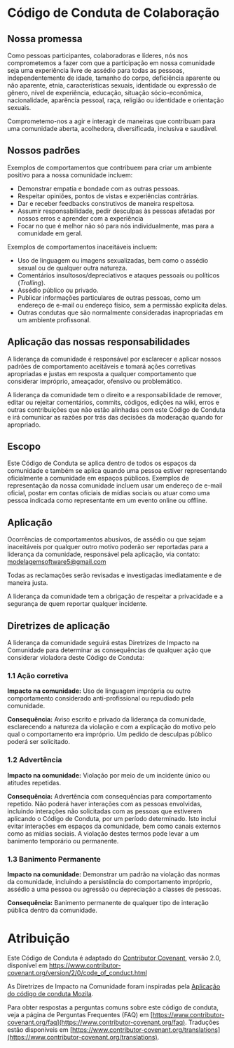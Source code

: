 # Código de Conduta de Colaboração 
## Nossa promessa

Como pessoas participantes, colaboradoras e líderes, nós nos comprometemos a fazer com que a participação em nossa comunidade seja uma experiência livre de assédio para todas as pessoas, independentemente de idade, tamanho do corpo, deficiência aparente ou não aparente, etnia, características sexuais, identidade ou expressão de gênero, nível de experiência, educação, situação sócio-econômica, nacionalidade, aparência pessoal, raça, religião ou identidade e orientação sexuais.

Comprometemo-nos a agir e interagir de maneiras que contribuam para uma comunidade aberta, acolhedora, diversificada, inclusiva e saudável.

## Nossos padrões
Exemplos de comportamentos que contribuem para criar um ambiente positivo para a nossa comunidade incluem:
- Demonstrar empatia e bondade com as outras pessoas.
- Respeitar opiniões, pontos de vistas e experiências contrárias.
- Dar e receber feedbacks construtivos de maneira respeitosa.
- Assumir responsabilidade, pedir desculpas às pessoas afetadas por nossos erros e aprender com a experiência
- Focar no que é melhor não só para nós individualmente, mas para a comunidade em geral. 

Exemplos de comportamentos inaceitáveis incluem: 
- Uso de linguagem ou imagens sexualizadas, bem como o assédio sexual ou de qualquer outra natureza. 
- Comentários insultosos/depreciativos e ataques pessoais ou políticos (_Trolling_).
- Assédio público ou privado. 
- Publicar informações particulares de outras pessoas, como um endereço de e-mail ou endereço físico, sem a permissão explícita delas. 
- Outras condutas que são normalmente consideradas inapropriadas em um ambiente profissonal. 

## Aplicação das nossas responsabilidades 
A liderança da comunidade é responsável por esclarecer e aplicar nossos padrões de comportamento aceitáveis e tomará ações corretivas apropriadas e justas em resposta a qualquer comportamento que considerar impróprio, ameaçador, ofensivo ou problemático.

A liderança da comunidade tem o direito e a responsabilidade de remover, editar ou rejeitar comentários, commits, códigos, edições na wiki, erros e outras contribuições que não estão alinhadas com este Código de Conduta e irá comunicar as razões por trás das decisões da moderação quando for apropriado.

## Escopo

Este Código de Conduta se aplica dentro de todos os espaços da comunidade e também se aplica quando uma pessoa estiver representando oficialmente a comunidade em espaços públicos. Exemplos de representação da nossa comunidade incluem usar um endereço de e-mail oficial, postar em contas oficiais de mídias sociais ou atuar como uma pessoa indicada como representante em um evento online ou offline.

## Aplicação
Ocorrências de comportamentos abusivos, de assédio ou que sejam inaceitáveis por qualquer outro motivo poderão ser reportadas para a liderança da comunidade, responsável pela aplicação, via contato: modelagemsoftware5@gmail.com

Todas as reclamações serão revisadas e investigadas imediatamente e de maneira justa.

A liderança da comunidade tem a obrigação de respeitar a privacidade e a segurança de quem reportar qualquer incidente.

## Diretrizes de aplicação

A liderança da comunidade seguirá estas Diretrizes de Impacto na Comunidade para determinar as consequências de qualquer ação que considerar violadora deste Código de Conduta:

### 1.1 Ação corretiva

**Impacto na comunidade:** Uso de linguagem imprópria ou outro comportamento considerado anti-profissional ou repudiado pela comunidade. 

**Consequência:** Aviso escrito e privado da liderança da comunidade, esclarecendo a natureza da violação e com a explicação do motivo pelo qual o comportamento era impróprio. Um pedido de desculpas público poderá ser solicitado. 

### 1.2 Advertência 

**Impacto na comunidade:** Violação por meio de um incidente único ou atitudes repetidas.

**Consequência:** Advertência com consequências para comportamento repetido. Não poderá haver interações com as pessoas envolvidas, incluindo interações não solicitadas com as pessoas que estiverem aplicando o Código de Conduta, por um período determinado. Isto inclui evitar interações em espaços da comunidade, bem como canais externos como as mídias sociais. A violação destes termos pode levar a um banimento temporário ou permanente.

### 1.3 Banimento Permanente

**Impacto na comunidade:** Demonstrar um padrão na violação das normas da comunidade, incluindo a persistência do comportamento impróprio, assédio a uma pessoa ou agressão ou depreciação a classes de pessoas.

**Consequência:** Banimento permanente de qualquer tipo de interação pública dentro da comunidade.

# Atribuição
Este Código de Conduta é adaptado do [Contributor Covenant](https://www.contributor-covenant.org/), versão 2.0, disponível em https://www.contributor-covenant.org/version/2/0/code_of_conduct.html

As Diretrizes de Impacto na Comunidade foram inspiradas pela [Aplicação do código de conduta Mozila](https://github.com/mozilla/diversity).

Para obter respostas a perguntas comuns sobre este código de conduta, veja a página de Perguntas Frequentes (FAQ) em [https://www.contributor-covenant.org/faq](https://www.contributor-covenant.org/faq). Traduções estão disponíveis em [https://www.contributor-covenant.org/translations](https://www.contributor-covenant.org/translations).

